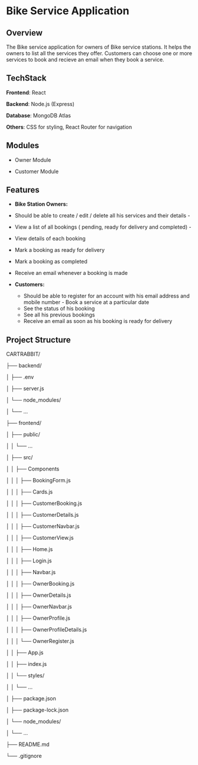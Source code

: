 # Bike Service Application

## Overview

The Bike service application  for owners of Bike service stations. It helps the owners to list all the services
they offer. Customers can choose one or more services to book and recieve an email when they book a service.

## TechStack

**Frontend**: React

**Backend**: Node.js (Express)

**Database**: MongoDB Atlas

**Others**: CSS for styling, React Router for navigation

## Modules
 - Owner Module
 
 - Customer Module

## Features

- **Bike Station Owners:**
- Should be able to create / edit / delete all his services and their details -
- View a list of all bookings ( pending, ready for delivery and completed) -
- View details of each booking
- Mark a booking as ready for delivery
- Mark a booking as completed
- Receive an email whenever a booking is made

- **Customers:**
  - Should be able to register for an account with his email address and mobile number -
    Book a service at a particular date
  - See the status of his booking
  - See all his previous bookings
  - Receive an email as soon as his booking is ready for delivery

## Project Structure
CARTRABBIT/

├── backend/

│   ├── .env

│   ├── server.js

│   └── node_modules/

│       └── ...

├── frontend/

│   ├── public/

│   │   └── ...

│   ├── src/

│   │   ├── Components

│   │   │   ├── BookingForm.js

│   │   │   ├── Cards.js

│   │   │   ├── CustomerBooking.js

│   │   │   ├── CustomerDetails.js

│   │   │   ├── CustomerNavbar.js

│   │   │   ├── CustomerView.js

│   │   │   ├── Home.js

│   │   │   ├── Login.js

│   │   │   ├── Navbar.js

│   │   │   ├── OwnerBooking.js

│   │   │   ├── OwnerDetails.js

│   │   │   ├── OwnerNavbar.js

│   │   │   ├── OwnerProfile.js

│   │   │   ├── OwnerProfileDetails.js

│   │   │   └── OwnerRegister.js


│   │   ├── App.js

│   │   ├── index.js

│   │   └── styles/

│   │       └── ...

│   ├── package.json

│   ├── package-lock.json

│   └── node_modules/

│       └── ...

├── README.md

└── .gitignore


   











